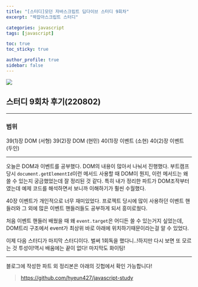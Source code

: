 ```yaml
---
title: "[스터디]모던 자바스크립트 딥다이브 스터디 9회차"
excerpt: "꽉잡아스크립트 스터디"

categories: javascript
tags: [javascript]

toc: true
toc_sticky: true

author_profile: true
sidebar: false
---
```


![](https://velog.velcdn.com/images/hyeun427/post/bbd222ed-5a28-42a8-a83a-60e38ec1dbea/image.png)

## 스터디 9회차 후기(220802)

---

### 범위

39(1)장 DOM (서형)
39(2)장 DOM (현민)
40(1)장 이벤트 (소현)
40(2)장 이벤트 (두인)

---

오늘은 DOM과 이벤트를 공부했다. DOM의 내용이 많아서 나눠서 진행했다.
부트캠프 당시 `document.getElementId`이런 메서드 사용할 때 DOM이 뭔지, 이런 메서드는 왜 쓸 수 있는지 궁금했었는데 잘 정리된 것 같다.
특히 내가 정리한 파트가 DOM조작부터였는데 예제 코드를 해석하면서 보니까 이해하기가 훨씬 수월했다.

40장 이벤트가 개인적으로 너무 재미있었다. 프로젝트 당시에 많이 사용하던 이벤트 핸들러와 그 외에 많은 이벤트 핸들러들도 공부하게 되서 흥미로웠다.

처음 이벤트 핸들러 배웠을 때 왜 `event.target`은 어디든 쓸 수 있는거지 싶었는데, DOM트리 구조에서 event가 최상위 바로 아래에 위치하기때문이라는걸 알 수 있었다.

이제 다음 스터디가 마지막 스터디이다. 벌써 1회독을 했다니..!하지만 다시 보면 또 모르는 것 투성이!역시 배움에는 끝이 없다! 마지막도 화이팅!

---

블로그에 작성한 파트 외 정리본은 아래의 깃헙에서 확인 가능합니다!

> https://github.com/hyeun427/javascript-study
